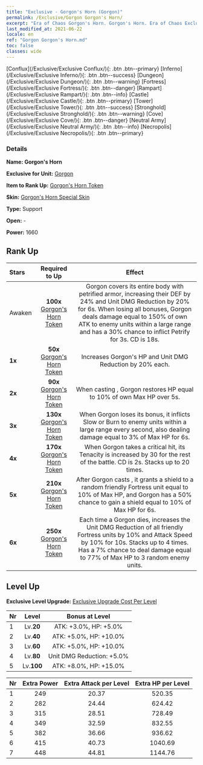 ```yaml
---
title: "Exclusive - Gorgon's Horn (Gorgon)"
permalink: /Exclusive/Gorgon Gorgon's Horn/
excerpt: "Era of Chaos Gorgon's Horn. Gorgon's Horn. Era of Chaos Exclusive Gorgon's Horn. Gorgon Exclusive."
last_modified_at: 2021-06-22
locale: en
ref: "Gorgon Gorgon's Horn.md"
toc: false
classes: wide
---
```

 [Conflux](/Exclusive/Exclusive Conflux/){: .btn .btn--primary} [Inferno](/Exclusive/Exclusive Inferno/){: .btn .btn--success} [Dungeon](/Exclusive/Exclusive Dungeon/){: .btn .btn--warning} [Fortress](/Exclusive/Exclusive Fortress/){: .btn .btn--danger} [Rampart](/Exclusive/Exclusive Rampart/){: .btn .btn--info} [Castle](/Exclusive/Exclusive Castle/){: .btn .btn--primary} [Tower](/Exclusive/Exclusive Tower/){: .btn .btn--success} [Stronghold](/Exclusive/Exclusive Stronghold/){: .btn .btn--warning} [Cove](/Exclusive/Exclusive Cove/){: .btn .btn--danger} [Neutral Army](/Exclusive/Exclusive Neutral Army/){: .btn .btn--info} [Necropolis](/Exclusive/Exclusive Necropolis/){: .btn .btn--primary} 

### Details
 **Name: Gorgon's Horn** 

 **Exclusive for Unit:** [Gorgon](/units/Gorgon/) 

 **Item to Rank Up:** [Gorgon's Horn Token](/Items/con_995/)

 **Skin:** [Gorgon's Horn Special Skin](/Items/con_663/)

 **Type:** Support

 **Open:** -

 **Power:** 1660

## Rank Up

  |     Stars    |  Required to Up | Effect |
  |:-------------|:---------------:|:---------------:|
  |  Awaken  | **100x** [Gorgon's Horn Token](/Items/con_995/) | <Petrified Armor> Gorgon covers its entire body with petrified armor, increasing their DEF by 24% and Unit DMG Reduction by 20% for 6s. When losing all bonuses, Gorgon deals damage equal to 150% of own ATK to enemy units within a large range and has a 30% chance to inflict Petrify for 3s. CD is 18s. |
  | **1x** <i class="fas fa-star"/> | **50x** [Gorgon's Horn Token](/Items/con_995/) | Increases Gorgon's HP and Unit DMG Reduction by 20% each. |
  | **2x** <i class="fas fa-star"/> | **90x** [Gorgon's Horn Token](/Items/con_995/) | When casting <Petrified Armor>, Gorgon restores HP equal to 10% of own Max HP over 5s. |
  | **3x** <i class="fas fa-star"/> | **130x** [Gorgon's Horn Token](/Items/con_995/) | <Tectonic Fission> When Gorgon loses its <Petrified Armor> bonus, it inflicts Slow or Burn to enemy units within a large range every second, also dealing damage equal to 3% of Max HP for 6s. |
  | **4x** <i class="fas fa-star"/> | **170x** [Gorgon's Horn Token](/Items/con_995/) | When Gorgon takes a critical hit, its Tenacity is increased by 30 for the rest of the battle. CD is 2s. Stacks up to 20 times. |
  | **5x** <i class="fas fa-star"/> | **210x** [Gorgon's Horn Token](/Items/con_995/) | After Gorgon casts <Petrified Armor>, it grants a shield to a random friendly Fortress unit equal to 10% of Max HP, and Gorgon has a 50% chance to gain a shield equal to 10% of Max HP for 6s. |
  | **6x** <i class="fas fa-star"/> | **250x** [Gorgon's Horn Token](/Items/con_995/) | Each time a Gorgon dies, increases the Unit DMG Reduction of all friendly Fortress units by 10% and Attack Speed by 10% for 10s. Stacks up to 4 times. Has a 7% chance to deal damage equal to 77% of Max HP to 3 random enemy units. |


## Level Up
 **Exclusive Level Upgrade:** [Exclusive Upgrade Cost Per Level](/Exclusive/ExclusiveUpgradeCostPerLevel/)

  |  Nr  |   Level  | Bonus at Level |
  |:-----|:--------:|:--------------:|
  | 1 | Lv.**20** | ATK: +3.0%, HP: +5.0% |
  | 2 | Lv.**40** | ATK: +5.0%, HP: +10.0% |
  | 3 | Lv.**60** | ATK: +5.0%, HP: +10.0% |
  | 4 | Lv.**80** | Unit DMG Reduction: +5.0% |
  | 5 | Lv.**100** | ATK: +8.0%, HP: +15.0% |


  |  Nr  |  Extra Power | Extra Attack per Level | Extra HP per Level |
  |:-----|:--------:|:--------:|:--------:|
  | 1 | 249 | 20.37 | 520.35 |
  | 2 | 282 | 24.44 | 624.42 |
  | 3 | 315 | 28.51 | 728.49 |
  | 4 | 349 | 32.59 | 832.55 |
  | 5 | 382 | 36.66 | 936.62 |
  | 6 | 415 | 40.73 | 1040.69 |
  | 7 | 448 | 44.81 | 1144.76 |


